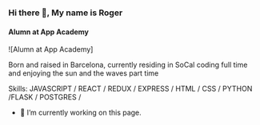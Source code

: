 ### Hi there 👋, My name is Roger
#### Alumn at App Academy
![Alumn at App Academy]

Born and raised in Barcelona, currently residing in SoCal coding full time and enjoying the sun and the waves part time

Skills: JAVASCRIPT / REACT / REDUX / EXPRESS / HTML / CSS / PYTHON /FLASK / POSTGRES / 

- 🔭 I’m currently working on this page. 




